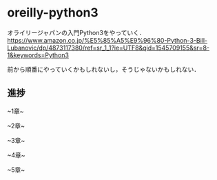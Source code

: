 # oreilly-python3

オライリージャパンの入門Python3をやっていく．  
<https://www.amazon.co.jp/%E5%85%A5%E9%96%80-Python-3-Bill-Lubanovic/dp/4873117380/ref=sr_1_1?ie=UTF8&qid=1545709155&sr=8-1&keywords=Python3>

前から順番にやっていくかもしれないし，そうじゃないかもしれない．


## 進捗
~1章~

~2章~

~3章~

~4章~

~5章~
